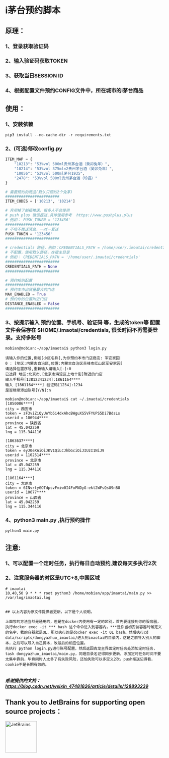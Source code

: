 
# i茅台预约脚本
## 原理：
### 1、登录获取验证码
### 2、输入验证码获取TOKEN
### 3、获取当日SESSION ID
### 4、根据配置文件预约CONFIG文件中，所在城市的i茅台商品

## 使用：

### 1、安装依赖
```shell
pip3 install --no-cache-dir -r requirements.txt
```

### 2、(可选)修改config.py 
```python
ITEM_MAP = {
    "10213": "53%vol 500ml贵州茅台酒（癸卯兔年）",
    "10214": "53%vol 375ml×2贵州茅台酒（癸卯兔年）",
    "10056": "53%vol 500ml茅台1935",
    "2478": "53%vol 500ml贵州茅台酒（珍品）"
}

# 需要预约的商品(默认只预约2个兔茅)
########################
ITEM_CODES = ['10213', '10214']

# 弃用掉了邮箱推送，很多人不会使用
# push plus 微信推送,具体使用参考  https://www.pushplus.plus
# 例如： PUSH_TOKEN = '123456'
########################
# 不填不推送消息，一对一发送
PUSH_TOKEN = '123456'
########################

# credentials 路径，例如：CREDENTIALS_PATH = /home/user/.imoutai/credentials
# 不配置，使用默认路径，在宿主目录
# 例如： CREDENTIALS_PATH = '/home/user/.imautai/credentials'
########################
CREDENTIALS_PATH = None
########################

# 预约规则配置
########################
# 预约本市出货量最大的门店
MAX_ENABLED = True
# 预约你的位置附近门店
DISTANCE_ENABLED = False
########################

```

### 3、按提示输入 预约位置、手机号、验证码 等，生成的token等 配置文件会保存在 $HOME/.imaotai/credentials, 很长时间不再需要登录。支持多账号
```shell
mobian@mobian:~/app/imaotai$ python3 login.py

请输入你的位置,例如[小区名称],为你预约本市门店商店: 军安家园
0 : [地区:内蒙古自治区,位置:内蒙古自治区赤峰市红山区军安家园]
请选择位置序号,重新输入请输入[-]:0
已选择 地区:北京市,[北京市海淀区上地十街]附近的门店
输入手机号[13812341234]:1861164****
输入 [1861164****] 验证码[1234]:1234
是否继续添加账号[Y/N]:n

```
```shell
mobian@mobian:~/app/imaotai$ cat ~/.imaotai/credentials 
[1850006****]
city = 西安市
token = zF3viZiQyUeYb5i4dxAhcBWguXS5VFYUPS5Di7BdsLs
userid = 106944****
province = 陕西省
lat = 45.042259
lng = 115.344116

[1863637****]
city = 北京市
token = eyJ0eXAiOiJKV1QiLCJhbGciOiJIUzI1NiJ9
userid = 1102514****
province = 北京市
lat = 45.042259
lng = 115.344116

[1861164****]
city = 太原市
token = 6INvrtyGOTdpsvFmiw0I4FoFNDyG-ekt2WFsQsU9nBU
userid = 10677****
province = 山西省
lat = 45.042259
lng = 115.344116
```

### 4、python3 main.py ,执行预约操作
```shell
python3 main.py
```

## 注意:
### 1、可以配置一个定时任务，执行每日自动预约,建议每天多执行2次
### 2、注意服务器的时区是UTC+8,中国区域
```shell
# imaotai
10,40,50 9 * * * root python3 /home/mobian/app/imaotai/main.py >> /var/log/imaotai.log


## 以上内容为原文件提供者更新，以下是个人说明。

上面写的方法当然是通用的，但是在docker内使用有一定的区别，首先要连接到你的服务器，执行docker exec -it *** bash 这个命令进入到容器内，***是你当初安装容器时候定义的名字，我的容器就是QL，所以执行的是docker exec -it QL bash。然后执行cd data/scripts/dongyazhuo_imaotai/进入到imaotai的目录内，这是之前导入别人的脚本，之后可以导入自己脚本，改最后的相应位置。
先执行 python login.py进行账号配置，然后返回青龙主界面定时任务处添加定时任务，task dongyazhuo_imaotai/main.py，同理目录名记得同步更新，添加定时任务时间不要太集中靠前，毕竟同时人太多了有失败风险，还怕失败可以多定义2次。push推送记得看，cookie不是长期有效的。


```
##### 感谢提供的文档：https://blog.csdn.net/weixin_47481826/article/details/128893239

## Thank you to JetBrains for supporting open source projects：
<a href="https://jb.gg/OpenSourceSupport">
  <img src="https://user-images.githubusercontent.com/8643542/160519107-199319dc-e1cf-4079-94b7-01b6b8d23aa6.png" align="left" height="100" width="100"  alt="JetBrains">
</a>

